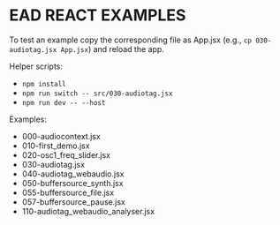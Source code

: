 # EAD REACT EXAMPLES

To test an example copy the corresponding file as App.jsx (e.g., `cp 030-audiotag.jsx App.jsx`) and reload the app.

Helper scripts:

  - `npm install`
  - `npm run switch -- src/030-audiotag.jsx`
  - `npm run dev -- --host`

Examples:

  - 000-audiocontext.jsx
  - 010-first_demo.jsx
  - 020-osc1_freq_slider.jsx
  - 030-audiotag.jsx
  - 040-audiotag_webaudio.jsx
  - 050-buffersource_synth.jsx
  - 055-buffersource_file.jsx
  - 057-buffersource_pause.jsx
  - 110-audiotag_webaudio_analyser.jsx

